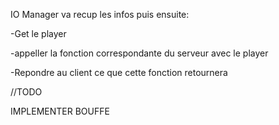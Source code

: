 IO Manager va recup les infos puis ensuite:

-Get le player

-appeller la fonction correspondante du serveur avec le player

-Repondre au client ce que cette fonction retournera

//TODO

IMPLEMENTER BOUFFE